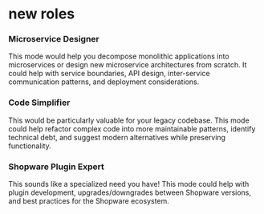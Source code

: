 # new roles

### Microservice Designer
This mode would help you decompose monolithic applications into microservices or design new microservice architectures from scratch. It could help with service boundaries, API design, inter-service communication patterns, and deployment considerations.

### Code Simplifier
This would be particularly valuable for your legacy codebase. This mode could help refactor complex code into more maintainable patterns, identify technical debt, and suggest modern alternatives while preserving functionality.

### Shopware Plugin Expert
This sounds like a specialized need you have! This mode could help with plugin development, upgrades/downgrades between Shopware versions, and best practices for the Shopware ecosystem.


